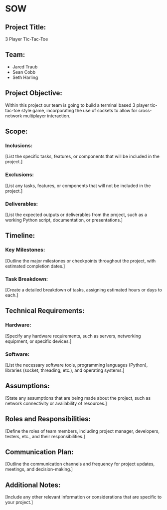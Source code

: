 # SOW

## Project Title:
3 Player Tic-Tac-Toe

## Team:
  * Jared Traub
  * Sean Cobb
  * Seth Harling

## Project Objective:
  Within this project our team is going to build a terminal based 3 player tic-tac-toe style game, incorporating the use of sockets to allow for 
cross-network multiplayer interaction. 

## Scope:

### Inclusions:
[List the specific tasks, features, or components that will be included in the project.]
### Exclusions:
[List any tasks, features, or components that will not be included in the project.]
### Deliverables:
[List the expected outputs or deliverables from the project, such as a working Python script, documentation, or presentations.]


## Timeline:
### Key Milestones:
[Outline the major milestones or checkpoints throughout the project, with estimated completion dates.]
### Task Breakdown:
[Create a detailed breakdown of tasks, assigning estimated hours or days to each.]

## Technical Requirements:
### Hardware:
[Specify any hardware requirements, such as servers, networking equipment, or specific devices.]
### Software:
[List the necessary software tools, programming languages (Python), libraries (socket, threading, etc.), and operating systems.]
## Assumptions:
[State any assumptions that are being made about the project, such as network connectivity or availability of resources.]
## Roles and Responsibilities:
[Define the roles of team members, including project manager, developers, testers, etc., and their responsibilities.]
## Communication Plan:
[Outline the communication channels and frequency for project updates, meetings, and decision-making.]
## Additional Notes:
[Include any other relevant information or considerations that are specific to your project.]

